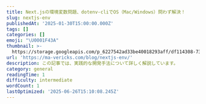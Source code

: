 ```yaml
---
title: Next.jsの環境変数問題、dotenv-cliでOS（Mac/Windows）問わず解決！
slug: nextjs-env
publishedAt: '2025-01-30T15:00:00.000Z'
tags: []
categories: []
emoji: "\U0001F43A"
thumbnail: >-
  https://storage.googleapis.com/p_6227542ad33be40018293aff/df114308-7325-4fd0-ab95-a66f048b9844/nextjs-env.png
url: 'https://ma-vericks.com/blog/nextjs-env/'
description: この記事では、実践的な開発手法について詳しく解説しています。
category: general
readingTime: 1
difficulty: intermediate
wordCount: 1
lastOptimized: '2025-06-26T15:10:08.245Z'
---
```


